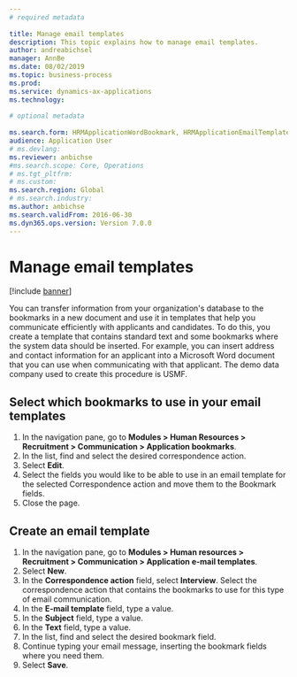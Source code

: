 ```yaml
--- 
# required metadata 
 
title: Manage email templates
description: This topic explains how to manage email templates.  
author: andreabichsel
manager: AnnBe 
ms.date: 08/02/2019
ms.topic: business-process 
ms.prod:  
ms.service: dynamics-ax-applications 
ms.technology:  
 
# optional metadata 
 
ms.search.form: HRMApplicationWordBookmark, HRMApplicationEmailTemplate   
audience: Application User 
# ms.devlang:  
ms.reviewer: anbichse
#ms.search.scope: Core, Operations 
# ms.tgt_pltfrm:  
# ms.custom:  
ms.search.region: Global
# ms.search.industry: 
ms.author: anbichse
ms.search.validFrom: 2016-06-30 
ms.dyn365.ops.version: Version 7.0.0 
---
```

# Manage email templates

[!include [banner](../../includes/banner.md)]

You can transfer information from your organization's database to the bookmarks in a new document and use it in templates that help you communicate efficiently with applicants and candidates. To do this, you create a template that contains standard text and some bookmarks where the system data should be inserted. For example, you can insert address and contact information for an applicant into a Microsoft Word document that you can use when communicating with that applicant. The demo data company used to create this procedure is USMF.


## Select which bookmarks to use in your email templates
1. In the navigation pane, go to **Modules > Human Resources > Recruitment > Communication > Application bookmarks**.
2. In the list, find and select the desired correspondence action.
3. Select **Edit**.
4. Select the fields you would like to be able to use in an email template for the selected Correspondence action and move them to the Bookmark fields.  
5. Close the page.

## Create an email template
1. In the navigation pane, go to **Modules > Human resources > Recruitment > Communication > Application e-mail templates**.
2. Select **New**.
3. In the **Correspondence action** field, select **Interview**. Select the correspondence action that contains the bookmarks to use for this type of email communication.  
4. In the **E-mail template** field, type a value.
5. In the **Subject** field, type a value.
6. In the **Text** field, type a value.
7. In the list, find and select the desired bookmark field.
8. Continue typing your email message, inserting the bookmark fields where you need them.
9. Select **Save**.

